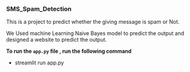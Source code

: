 ### SMS_Spam_Detection


This is a project to predict whether the giving message is spam or Not.

We Used machine Learning Naive Bayes model to predict the output and designed a website to predict the output.

**To run the `app.py` file , run the following command**
- streamlit run app.py


